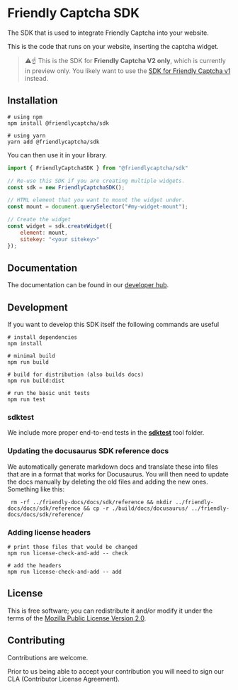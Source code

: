 # Friendly Captcha SDK

The SDK that is used to integrate Friendly Captcha into your website.

This is the code that runs on your website, inserting the captcha widget.

> ⚠️☝️ This is the SDK for **Friendly Captcha V2 only**, which is currently in preview only. You likely want to use the [SDK for Friendly Captcha v1](https://github.com/friendlycaptcha/friendly-challenge) instead.

## Installation

```shell
# using npm
npm install @friendlycaptcha/sdk

# using yarn
yarn add @friendlycaptcha/sdk
```

You can then use it in your library.

```js
import { FriendlyCaptchaSDK } from "@friendlycaptcha/sdk"

// Re-use this SDK if you are creating multiple widgets.
const sdk = new FriendlyCaptchaSDK();
```

```js
// HTML element that you want to mount the widget under.
const mount = document.querySelector("#my-widget-mount");

// Create the widget
const widget = sdk.createWidget({
    element: mount,
    sitekey: "<your sitekey>"
});
```

## Documentation

The documentation can be found in our [developer hub](https://developer.friendlycaptcha.com/docs/sdk/).

## Development

If you want to develop this SDK itself the following commands are useful

```shell
# install dependencies 
npm install

# minimal build
npm run build

# build for distribution (also builds docs)
npm run build:dist

# run the basic unit tests
npm run test
```

### sdktest
We include more proper end-to-end tests in the [**sdktest**](./sdktest/) tool folder.

### Updating the docusaurus SDK reference docs
We automatically generate markdown docs and translate these into files that are in a format that works for Docusaurus. You will then need to update the docs manually by deleting the old files and adding the new ones. Something like this:

```shell
 rm -rf ../friendly-docs/docs/sdk/reference && mkdir ../friendly-docs/docs/sdk/reference && cp -r ./build/docs/docusaurus/ ../friendly-docs/docs/sdk/reference/
```

### Adding license headers

```shell
# print those files that would be changed
npm run license-check-and-add -- check

# add the headers
npm run license-check-and-add -- add
```

## License
This is free software; you can redistribute it and/or modify it under the terms of the [Mozilla Public License Version 2.0](./LICENSE.md).

## Contributing
Contributions are welcome.

Prior to us being able to accept your contribution you will need to sign our CLA (Contributor License Agreement).
